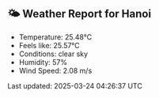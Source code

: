 <!-- WEATHER-START -->
## 🌤 Weather Report for Hanoi

- Temperature: 25.48°C
- Feels like: 25.57°C
- Conditions: clear sky
- Humidity: 57%
- Wind Speed: 2.08 m/s

Last updated: 2025-03-24 04:26:37 UTC
<!-- WEATHER-END -->
